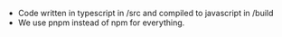- Code written in typescript in /src and compiled to javascript in /build
- We use pnpm instead of npm for everything.